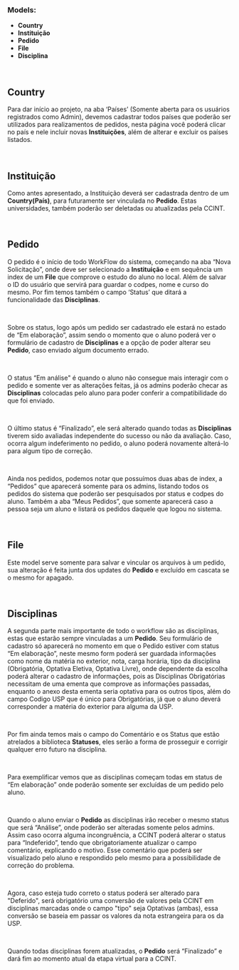 ### Models:

- <b>Country</b>
- <b>Instituição</b>
- <b>Pedido</b>
- <b>File</b>
- <b>Disciplina</b>
<br>

## Country
<p>Para dar início ao projeto, na aba ‘Países’ (Somente aberta para os usuários registrados como Admin), devemos cadastrar todos países que poderão ser utilizados para realizamentos de pedidos, nesta página você poderá clicar no país e nele incluir novas <b>Instituições</b>, além de alterar e excluir os países listados.</p><br>

## Instituição
<p>Como antes apresentado, a Instituição deverá ser cadastrada dentro de um <b>Country(País)</b>, para futuramente ser vinculada no <b>Pedido</b>. Estas universidades, também poderão ser deletadas ou atualizadas pela CCINT.</p><br>
  
## Pedido
<p>O pedido é o início de todo WorkFlow do sistema, começando na aba “Nova Solicitação”, onde deve ser selecionado a <b>Instituição</b> e em sequência um index de um <b>File</b> que comprove o estudo do aluno no local. Além de salvar o ID do usuário que servirá para guardar o codpes, nome e curso do mesmo. Por fim temos também o campo ‘Status’ que ditará a funcionalidade das <b>Disciplinas</b>.</p><br>
<p>Sobre os status, logo após um pedido ser cadastrado ele estará no estado de “Em elaboração”, assim sendo o momento que o aluno poderá ver o formulário de cadastro de <b>Disciplinas</b> e a opção de poder alterar seu <b>Pedido</b>, caso enviado algum documento errado.</p><br>
<p>O status “Em análise" é quando o aluno não consegue mais interagir com o pedido e somente ver as alterações feitas, já os admins poderão checar as <b>Disciplinas</b> colocadas pelo aluno para poder conferir a compatibilidade do que foi enviado.</p><br>
<p>O último status é  “Finalizado”, ele será alterado quando todas as <b>Disciplinas</b> tiverem sido avaliadas independente do sucesso ou não da avaliação. Caso, ocorra algum indeferimento no pedido, o aluno poderá novamente alterá-lo para algum tipo de correção.</p><br>
<p>Ainda nos pedidos, podemos notar que possuímos duas abas de index, a “Pedidos” que aparecerá somente para os admins, listando todos os pedidos do sistema que poderão ser pesquisados por status e codpes do aluno. Também a aba “Meus Pedidos”, que somente aparecerá caso a pessoa seja um aluno e listará os pedidos daquele que logou no sistema.</p><br>

## File
<p>Este model serve somente para salvar e vincular os arquivos à um pedido, sua alteração é feita junta dos updates do <b>Pedido</b> e excluído em cascata se o mesmo for apagado. </p><br>

## Disciplinas
<p>A segunda parte mais importante de todo o workflow são as disciplinas, estas que estarão sempre vinculadas a um <b>Pedido</b>. Seu formulário de cadastro só aparecerá no momento em que o Pedido estiver com status “Em elaboração”, neste mesmo form poderá ser guardada informações como nome da matéria no exterior, nota, carga horária, tipo da disciplina (Obrigatória, Optativa Eletiva, Optativa Livre), onde dependente da escolha poderá alterar o cadastro de informações, pois as Disciplinas Obrigatórias necessitam de uma ementa que comprove as informações passadas, enquanto o anexo desta ementa seria optativa para os outros tipos, além do campo Codigo USP que é único para Obrigatórias, já que o aluno deverá corresponder a matéria do exterior para alguma da USP.</p><br>
<p>Por fim ainda temos mais o campo do Comentário e os Status que estão atrelados a biblioteca <b>Statuses</b>, eles serão a forma de prosseguir e corrigir qualquer erro futuro na disciplina.</p><br>
<p>Para exemplificar vemos que as disciplinas começam todas em status de “Em elaboração” onde poderão somente ser excluídas de um pedido pelo aluno.</p><br>
<p>Quando o aluno enviar o <b>Pedido</b> as disciplinas irão receber o mesmo status que será “Análise”, onde poderão ser alteradas somente pelos admins. Assim caso ocorra alguma incongruência, a CCINT poderá alterar o status para “Indeferido”, tendo que obrigatoriamente atualizar o campo comentário, explicando o motivo. Esse comentário que poderá ser visualizado pelo aluno e respondido pelo mesmo para a possibilidade de correção do problema.</p><br>
<p>Agora, caso esteja tudo correto o status poderá ser alterado para "Deferido", será obrigatório uma conversão de valores pela CCINT em disciplinas marcadas onde o campo "tipo" seja Optativas (ambas), essa conversão se baseia em passar os valores da nota estrangeira para os da USP.</p><br>
<p>Quando todas disciplinas forem atualizadas, o <b>Pedido</b> será “Finalizado” e dará fim ao momento atual da etapa virtual para a CCINT.</p>
